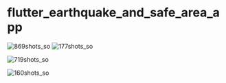 # flutter_earthquake_and_safe_area_app
 ![869shots_so](https://github.com/mertalp0/flutter_earthquake_and_safe_area_app/assets/108594172/150de4fd-4096-43a2-92c9-2ce884442268)
 ![177shots_so](https://github.com/mertalp0/flutter_earthquake_and_safe_area_app/assets/108594172/8c4b1887-74b7-4ec0-82fa-925931a2879f)

![719shots_so](https://github.com/mertalp0/flutter_earthquake_and_safe_area_app/assets/108594172/77cbd705-9844-4b30-99d7-00883fda87a9)

![160shots_so](https://github.com/mertalp0/flutter_earthquake_and_safe_area_app/assets/108594172/6e65fed8-f781-4574-91c5-76cdae8c2d0e)
